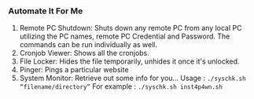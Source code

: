 ### Automate It For Me
1. Remote PC Shutdown:
   Shuts down any remote PC from any local PC utilizing the PC names, remote PC Credential and Password.
   The commands can be run individually as well.
2. Cronjob Viewer:
   Shows all the cronjobs.
3. File Locker:
   Hides the file temporarily, unhides it once it's unlocked.
4. Pinger:
   Pings a particular website
5. System Monitor:
   Retrieve out some info for you...
   Usage : `./syschk.sh “filename/directory”`
   For example : `./syschk.sh inst4p4wn.sh`
